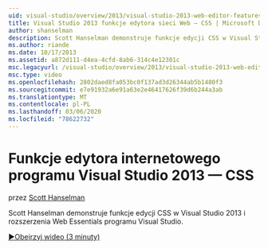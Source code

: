 ```yaml
---
uid: visual-studio/overview/2013/visual-studio-2013-web-editor-features-css
title: Visual Studio 2013 funkcje edytora sieci Web — CSS | Microsoft Docs
author: shanselman
description: Scott Hanselman demonstruje funkcje edycji CSS w Visual Studio 2013 i rozszerzenia Web Essentials programu Visual Studio.
ms.author: riande
ms.date: 10/17/2013
ms.assetid: a872d111-d4ea-4cfd-8ab6-314c4e12301c
msc.legacyurl: /visual-studio/overview/2013/visual-studio-2013-web-editor-features-css
msc.type: video
ms.openlocfilehash: 2802daed8fa053bc0f137ad3d26344ab5b1480f3
ms.sourcegitcommit: e7e91932a6e91a63e2e46417626f39d6b244a3ab
ms.translationtype: MT
ms.contentlocale: pl-PL
ms.lasthandoff: 03/06/2020
ms.locfileid: "78622732"
---
```

# <a name="visual-studio-2013-web-editor-features---css"></a>Funkcje edytora internetowego programu Visual Studio 2013 — CSS

przez [Scott Hanselman](https://github.com/shanselman)

Scott Hanselman demonstruje funkcje edycji CSS w Visual Studio 2013 i rozszerzenia Web Essentials programu Visual Studio.

[&#9654;Obejrzyj wideo (3 minuty)](https://channel9.msdn.com/Blogs/ASP-NET-Site-Videos/visual-studio-2013-web-editor-features-css)
